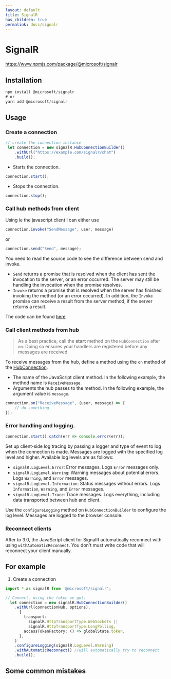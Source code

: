 ```yaml
---
layout: default
title: SignalR
has_children: true
permalink: docs/signalr
---
```


# SignalR
 <https://www.npmjs.com/package/@microsoft/signalr>

## Installation

```ts
npm install @microsoft/signalr
# or
yarn add @microsoft/signalr
```

## Usage
### Create a connection

```ts
// create the connection instance
 let connection = new signalR.HubConnectionBuilder()
    .withUrl("https://example.com/signalr/chat")
    .build();
```
- Starts the connection.
```ts
connection.start();
```
- Stops the connection.
```ts
connection.stop();
```
### Call hub methods from client
Using ie the javascript client I can either use
```ts
connection.invoke("SendMessage", user, message)
```
or
```ts
connection.send("Send", message);
```
You need to read the source code to see the difference between send and invoke.
- `Send` returns a promise that is resolved when the client has sent the invocation to the server, or an error occurred. The server may still be handling the invocation when the promise resolves.
- `Invoke` returns a promise that is resolved when the server has finished invoking the method (or an error occurred). In addition, the `Invoke` promise can receive a result from the server method, if the server returns a result.

The code can be found [here](https://github.com/aspnet/SignalR/blob/7e832eeb27b25be51dade7ccfe557af6c8d98cfa/clients/ts/signalr/src/HubConnection.ts#L187)

### Call client methods from hub
> As a best practice, call the **start** method on the  `HubConnection` after `on`. Doing so ensures your handlers are registered before any messages are received.

To receive messages from the hub, define a method using the `on` method of the [HubConnection](https://docs.microsoft.com/en-us/javascript/api/@aspnet/signalr/hubconnection?view=signalr-js-latest).
- The name of the JavaScript client method. In the following example, the method name is `ReceiveMessage`.
- Arguments the hub passes to the method. In the following example, the argument value is `message`.
```ts
connection.on("ReceiveMessage", (user, message) => {
    // do something
});
```
### Error handling and logging.
```ts
connection.start().catch(err => console.error(err));
```
Set up client-side log tracing by passing a logger and type of event to log when the connection is made. Messages are logged with the specified log level and higher. Available log levels are as follows:
- `signalR.LogLevel.Error`: Error messages. Logs `Error` messages only.
- `signalR.LogLevel.Warning`: Warning messages about potential errors. Logs `Warning`, and `Error` messages.
- `signalR.LogLevel.Information`: Status messages without errors. Logs `Information`, `Warning`, and `Error` messages.
- `signalR.LogLevel.Trace`: Trace messages. Logs everything, including data transported between hub and client.

Use the `configureLogging` method on `HubConnectionBuilder` to configure the log level. Messages are logged to the browser console.
### Reconnect clients
After to 3.0, the JavaScript client for SignalR automatically reconnect with using `withAutomaticReconnect`. You don't must write code that will reconnect your client manually.

## For example
1. Create a connection
```ts
import * as signalR from '@microsoft/signalr';

// Connect, using the token we got.
  let connection = new signalR.HubConnectionBuilder()
    .withUrl(connectionHub, options),
      {
        transport:
          signalR.HttpTransportType.WebSockets ||
          signalR.HttpTransportType.LongPolling,
        accessTokenFactory: () => globalState.token,
      },
    )
    .configureLogging(signalR.LogLevel.Warning)
    .withAutomaticReconnect() //will automatically try to reconnect
    .build();
```

## Some common mistakes
